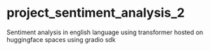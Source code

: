 # project_sentiment_analysis_2
Sentiment analysis in english language using transformer hosted on huggingface spaces using gradio sdk
